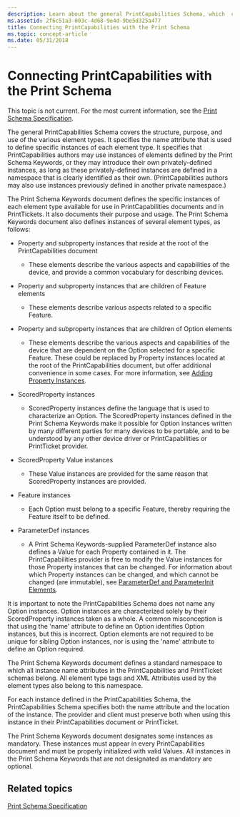 ```yaml
---
description: Learn about the general PrintCapabilities Schema, which  covers the structure, purpose, and use of the various element types.
ms.assetid: 2f6c51a3-003c-4d68-9e4d-9be5d325a477
title: Connecting PrintCapabilities with the Print Schema
ms.topic: concept-article
ms.date: 05/31/2018
---
```


# Connecting PrintCapabilities with the Print Schema

This topic is not current. For the most current information, see the [Print Schema Specification](https://download.microsoft.com/download/D/E/C/DECA6E6B-3E81-48E7-B7EF-6D92A547D03C/print-schema-spec-2-0.zip).

The general PrintCapabilities Schema covers the structure, purpose, and use of the various element types. It specifies the name attribute that is used to define specific instances of each element type. It specifies that PrintCapabilities authors may use instances of elements defined by the Print Schema Keywords, or they may introduce their own privately-defined instances, as long as these privately-defined instances are defined in a namespace that is clearly identified as their own. (PrintCapabilities authors may also use instances previously defined in another private namespace.)

The Print Schema Keywords document defines the specific instances of each element type available for use in PrintCapabilities documents and in PrintTickets. It also documents their purpose and usage. The Print Schema Keywords document also defines instances of several element types, as follows:

-   Property and subproperty instances that reside at the root of the PrintCapabilities document

    -   These elements describe the various aspects and capabilities of the device, and provide a common vocabulary for describing devices.

-   Property and subproperty instances that are children of Feature elements

    -   These elements describe various aspects related to a specific Feature.

-   Property and subproperty instances that are children of Option elements

    -   These elements describe the various aspects and capabilities of the device that are dependent on the Option selected for a specific Feature. These could be replaced by Property instances located at the root of the PrintCapabilities document, but offer additional convenience in some cases. For more information, see [Adding Property Instances](adding-property-instances.md).

<!-- -->

-   ScoredProperty instances

    -   ScoredProperty instances define the language that is used to characterize an Option. The ScoredProperty instances defined in the Print Schema Keywords make it possible for Option instances written by many different parties for many devices to be portable, and to be understood by any other device driver or PrintCapabilities or PrintTicket provider.

-   ScoredProperty Value instances

    -   These Value instances are provided for the same reason that ScoredProperty instances are provided.

-   Feature instances

    -   Each Option must belong to a specific Feature, thereby requiring the Feature itself to be defined.

-   ParameterDef instances

    -   A Print Schema Keywords-supplied ParameterDef instance also defines a Value for each Property contained in it. The PrintCapabilities provider is free to modify the Value instances for those Property instances that can be changed. For information about which Property instances can be changed, and which cannot be changed (are immutable), see [ParameterDef and ParameterInit Elements](parameterdef-and-parameterinit-elements.md).

It is important to note the PrintCapabilities Schema does not name any Option instances. Option instances are characterized solely by their ScoredProperty instances taken as a whole. A common misconception is that using the 'name' attribute to define an Option identifies Option instances, but this is incorrect. Option elements are not required to be unique for sibling Option instances, nor is using the 'name' attribute to define an Option required.

The Print Schema Keywords document defines a standard namespace to which all instance name attributes in the PrintCapabilities and PrintTicket schemas belong. All element type tags and XML Attributes used by the element types also belong to this namespace.

For each instance defined in the PrintCapabilities Schema, the PrintCapabilities Schema specifies both the name attribute and the location of the instance. The provider and client must preserve both when using this instance in their PrintCapabilities document or PrintTicket.

The Print Schema Keywords document designates some instances as mandatory. These instances must appear in every PrintCapabilities document and must be properly initialized with valid Values. All instances in the Print Schema Keywords that are not designated as mandatory are optional.

## Related topics

<dl> <dt>

[Print Schema Specification](https://download.microsoft.com/download/D/E/C/DECA6E6B-3E81-48E7-B7EF-6D92A547D03C/print-schema-spec-2-0.zip)
</dt> </dl>

 

 




